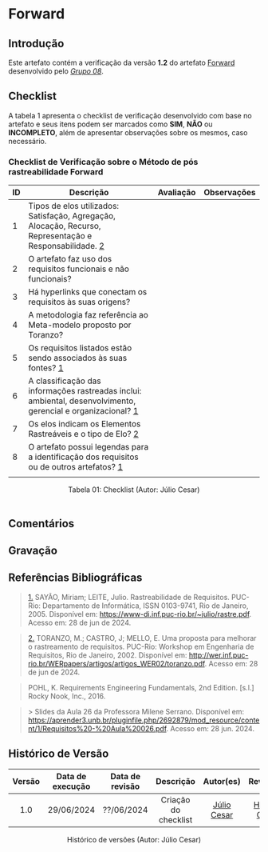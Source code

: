 # Forward

## Introdução

Este artefato contém a verificação da versão **1.2** do artefato [Forward](https://requisitos-de-software.github.io/2024.1-Consumidor.gov/Pós-Rastreabilidade/forward/) desenvolvido pelo [*Grupo 08*](https://github.com/Requisitos-de-Software/2024.1-Consumidor.gov/tree/main).
## Checklist

A tabela 1 apresenta o checklist de verificação desenvolvido com base no artefato e seus itens podem ser marcados como **SIM**, **NÃO** ou **INCOMPLETO**, além de apresentar observações sobre os mesmos, caso necessário.

### Checklist de Verificação sobre o Método de pós rastreabilidade Forward

| **ID** | **Descrição**                                                                                                                                                       | **Avaliação** | **Observações**               |
|--------|---------------------------------------------------------------------------------------------------------------------------------------------------------------------|---------------|--------------------------------|
| 1      | Tipos de elos utilizados: Satisfação, Agregação, Alocação, Recurso, Representação e Responsabilidade.    <a id="REF2" href="#anchor_2">2</a>                                                           |               |                                |
| 2      | O artefato faz uso dos requisitos funcionais e não funcionais?                                                                                                      |               |                                |
| 3      | Há hyperlinks que conectam os requisitos às suas origens?                                                                                                           |               |                                |
| 4      | A metodologia faz referência ao Meta-modelo proposto por Toranzo?   <a id="REF2" href="#anchor_2"></a>                                                                                                |               |                                |
| 5      | Os requisitos listados estão sendo associados às suas fontes?      <a id="REF1" href="#anchor_1">1</a>                                                                                                |               |                                |
| 6      | A classificação das informações rastreadas inclui: ambiental, desenvolvimento, gerencial e organizacional?    <a id="REF1" href="#anchor_1">1 </a>                                                       |               |                                |
| 7      | Os elos indicam os Elementos Rastreáveis e o tipo de Elo?              <a id="REF2" href="#anchor_2">2</a>                                                                                             |               |                                |
| 8      | O artefato possui legendas para a identificação dos requisitos ou de outros artefatos? <a id="REF1" href="#anchor_1">1</a>
|               |                                |


<div align="center">
<figcaption align="center">Tabela 01: Checklist (Autor: Júlio Cesar)</figcaption>
</div>
<br/>

## Comentários



## Gravação 



## Referências Bibliográficas

> <a id="anchor_1" href="#REF1">1.</a> SAYÃO, Miriam; LEITE, Julio. Rastreabilidade de Requisitos. PUC-Rio: Departamento de Informática, ISSN 0103-9741, Rio de Janeiro, 2005. Disponível em: https://www-di.inf.puc-rio.br/~julio/rastre.pdf. Acesso em: 28 de jun de 2024.

> <a id="anchor_2" href="#REF2">2.</a> TORANZO, M.; CASTRO, J; MELLO, E. Uma proposta para melhorar o rastreamento de requisitos. PUC-Rio: Workshop em Engenharia de Requisitos, Rio de Janeiro, 2002. Disponível em: http://wer.inf.puc-rio.br/WERpapers/artigos/artigos_WER02/toranzo.pdf. Acesso em: 28 de jun de 2024.

> <a id="FTF2Ref" href="#FTF3"></a> POHL, K. Requirements Engineering Fundamentals, 2nd Edition. [s.l.] Rocky Nook, Inc., 2016. 

> <a id="FTF2Ref" href="#FTF3"></a>> Slides da Aula 26 da Professora Milene Serrano. Disponível em: <https://aprender3.unb.br/pluginfile.php/2692879/mod_resource/content/1/Requisitos%20-%20Aula%20026.pdf>. Acesso em: 28 jun. 2024.



## Histórico de Versão

| Versão | Data de execução | Data de revisão |  Descrição                          | Autor(es)                                           | Revisor(es)                                           |
| :----: | :--------------: | :-------------: | :---------------------------------: | :-------------------------------------------------: | :---------------------------------------------------: |
| 1.0    | 29/06/2024       | ??/06/2024      | Criação do checklist    | [Júlio Cesar](https://github.com/Julio1099)   | [Henrique Galdino](https://github.com/hgaldino05)         |


<div align="center">
<figcaption align="center">Histórico de versões (Autor: Júlio Cesar)</figcaption>
</div>
<br/>
